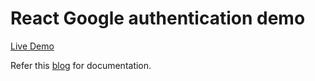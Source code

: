 # React Google authentication demo
[Live Demo](https://sivanesh-s.github.io/react-google-authentication/) 

Refer this [blog](https://medium.com/javascript-in-plain-english/add-google-login-to-your-react-apps-in-10-mins-c45315c93db0) for documentation.
